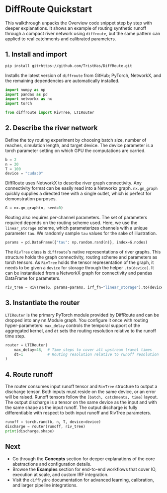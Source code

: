 # DiffRoute Quickstart

This walkthrough unpacks the Overview code snippet step by step with deeper explanations. 
It shows an example of routing synthetic runoff through a compact river network using `diffroute`,
but the same pattern can applied to real catchments and calibrated parameters.

## 1. Install and import

```bash
pip install git+https://github.com/TristHas/DiffRoute.git
```

Installs the latest version of `diffroute` from GitHub; PyTorch, NetworkX, and the remaining dependencies are automatically installed.

```python
import numpy as np
import pandas as pd
import networkx as nx
import torch

from diffroute import RivTree, LTIRouter
```

## 2. Describe the river network

Define the toy routing experiment by choosing batch size, number of reaches, simulation length, and target device.
The device parameter is a torch parameter setting on which GPU the computations are carried.

```python
b = 2       
n = 20       
T = 100      
device = "cuda:0"  
```

DiffRoute uses NetworkX to describe river graph connectivity.
Any connectivity format can be easily read into a Networkx graph.
`nx.gn_graph` quickly supplies a directed tree with a single outlet, which is perfect for demonstration purposes.

```python
G = nx.gn_graph(n, seed=0)
```

Routing also requires per-channel parameters.
The set of parameters required depends on the routing scheme used.
Here, we use the `linear_storage` scheme, which parameterizes channels with a unique parameter `tau`. 
We randomly sample `tau` values for the sake of illustration.

```python
params = pd.DataFrame({"tau": np.random.rand(n)}, index=G.nodes)
```

The `RivTree` class is `diffroute`'s native representations of river graphs.
This structure holds the graph connectivity, routing scheme and parameters as torch tensors.
As `RivTree` holds the tensor representation of the graph, it needs to be given a `device` for storage through the helper `.to(device)`.
It can be instantiated from a NetworkX graph for connectivity and pandas DataFrame for parameters.

```python
riv_tree = RivTree(G, params=params, irf_fn="linear_storage").to(device)
```

## 3. Instantiate the router

`LTIRouter` is the primary PyTorch module provided by DiffRoute and can be dropped into any nn.Module graph.
You configure it once with routing hyper-parameters: `max_delay` controls the temporal support of the aggregated kernel, 
and `dt` sets the routing resolution relative to the runoff time step.

```python
router = LTIRouter(
    max_delay=48,  # Time steps to cover all upstream travel times
    dt=1           # Routing resolution relative to runoff resolution
)
```

## 4. Route runoff

The router consumes input runoff tensor and `RivTree` structure to output a discharge tensor.
Both inputs must reside on the same device, or an error will be raised.
Runoff tensors follow the `[batch, catchments, time]` layout.
The output discharge is a tensor on the same device as the input and with the same shape as the input runoff.
The output discharge is fully differentiable with respect to both input runoff and RivTree parameters.

```python
runoff = torch.rand(b, n, T, device=device)
discharge = router(runoff, riv_tree)
print(discharge.shape)
```

## Next
- Go through the **Concepts** section for deeper explanations of the core abstractions and configuration details.
- Browse the **Examples** section for end-to-end workflows that cover IO, execution at scale, and custom IRF integration.
- Visit the `diffhydro` documentation for advanced learning, calibration, and larger pipeline integrations.
